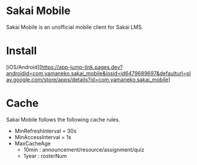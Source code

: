 # Sakai Mobile

Sakai Mobile is an unofficial mobile client for Sakai LMS.

# Install

[iOS/Android][https://app-jump-link.pages.dev?androidid=com.yamaneko.sakai_mobile&iosid=id6479689697&defaulturl=play.google.com/store/apps/details?id=com.yamaneko.sakai_mobile]

#  Cache

Sakai Mobile follows the following cache rules.

- MinRefreshInterval = 30s
- MinAccessInterval = 1s
- MaxCacheAge
    - 10min : announcement/resource/assignment/quiz
    - 1year : rosterNum